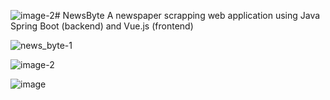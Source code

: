 ![image-2](https://github.com/user-attachments/assets/9fe36ac9-5d96-41c9-8b9d-7b30c6ce8651)# NewsByte
A newspaper scrapping web application using Java Spring Boot (backend) and Vue.js (frontend)


![news_byte-1](https://github.com/user-attachments/assets/c7834461-37d9-4ea9-a52e-bffa5a81d076)

![image-2](https://github.com/user-attachments/assets/749324ea-7c99-46ff-88de-72f051fbbf15)

![image](https://github.com/user-attachments/assets/fb4aabb3-c0cb-40c1-832a-dc98cbed7056)
